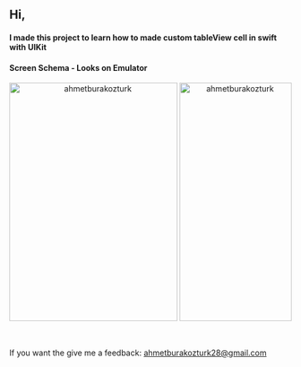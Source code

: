 <h2>Hi,</h2>
<h4>I made this project to learn how to made custom tableView cell in swift with UIKit<h4/>

<h4>Screen Schema - Looks on Emulator</h4>
<p align="center"> <img src="https://github.com/ahmetburakozturk/customTableViewCell-Swift/assets/79537376/860cdf86-3948-4384-b0bb-802567d0f798" alt="ahmetburakozturk" width="300" height="425"/> 
<img src="https://github.com/ahmetburakozturk/customTableViewCell-Swift/assets/79537376/90ce411c-9ca8-4bf8-944f-a8b7d24fa8b1" alt="ahmetburakozturk" width="200" height="425"/></p>

<br/>
<p>If you want the give me a feedback: <a href="mailto:ahmetburakozturk28@gmail.com">ahmetburakozturk28@gmail.com</a></p>
